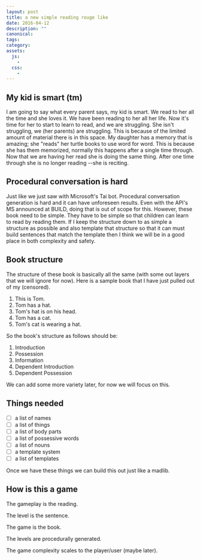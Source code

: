 ```yaml
---
layout: post
title: a new simple reading rouge like
date: 2016-04-12
description: ""
canonical:
tags:
category:
assets:
  js:
    -
  css:
    -
---
```


## My kid is smart (tm)

I am going to say what every parent says, my kid is smart. We read to her all the time and she loves it. We have been reading to her all her life. Now it's time for her to start to learn to read, and we are struggling. She isn't struggling, we (her parents) are struggling. This is because of the limited amount of material there is in this space. My daughter has a memory that is amazing; she "reads" her turtle books to use word for word. This is because she has them memorized, normally this happens after a single time through. Now that we are having her read she is doing the same thing. After one time through she is no longer reading --she is reciting.

## Procedural conversation is hard

Just like we just saw with Microsoft's Tai bot. Procedural conversation generation is hard and it can have unforeseen results. Even with the API's MS announced at BUILD, doing that is out of scope for this. However, these book need to be simple. They have to be simple so that children can learn to read by reading them. If I keep the structure down to as simple a structure as possible and also template that structure so that it can must build sentences that match the template then I think we will be in a good place in both complexity and safety.

## Book structure

The structure of these book is basically all the same (with some out layers that we will ignore for now). Here is a sample book that I have just pulled out of my <span title="With the subject matter being children's book">(censored)</span>.

1. This is Tom.
1. Tom has a hat.
1. Tom's hat is on his head.
1. Tom has a cat.
1. Tom's cat is wearing a hat.

So the book's structure as follows should be:

1. Introduction
1. Possession
1. Information
1. Dependent Introduction
1. Dependent Possession

We can add some more variety later, for now we will focus on this.

## Things needed

- [ ] a list of names
- [ ] a list of things
- [ ] a list of body parts
- [ ] a list of possessive words
- [ ] a list of nouns
- [ ] a template system
- [ ] a list of templates

Once we have these things we can build this out just like a madlib.

## How is this a game

The gameplay is the reading.

The level is the sentence.

The game is the book.

The levels are procedurally generated.

The game complexity scales to the player/user (maybe later).
